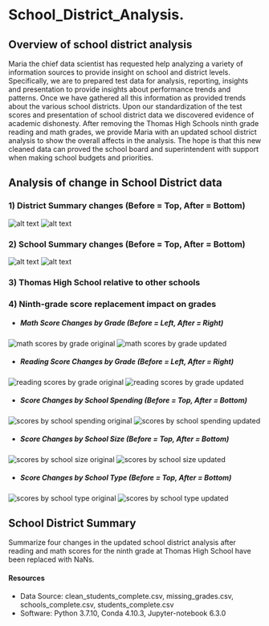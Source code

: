 # School_District_Analysis.


## Overview of school district analysis

Maria the chief data scientist has requested help analyzing a variety of information sources to provide insight on school and district levels. Specifically, we are to prepared test data for analysis, reporting, insights and presentation to provide insights about performance trends and patterns. Once we have gathered all this information as provided trends about the various school districts. Upon our standardization of the test scores and presentation of school district data we discovered evidence of academic dishonesty. After removing the Thomas High Schools ninth grade reading and math grades, we provide Maria with an updated school district analysis to show the overall affects in the analysis. The hope is that this new cleaned data can proved the school board and superintendent with support when making school budgets and priorities.


## Analysis of change in School District data

### 1) District Summary changes (Before = Top, After = Bottom)

![alt text](https://github.com/kwporras/Module_4_Challenge/blob/6741076209a62d8e73116299a4ed629ad8e1aaca/Challenge%204/Resources/district_summary_original.PNG)
![alt text](https://github.com/kwporras/Module_4_Challenge/blob/6741076209a62d8e73116299a4ed629ad8e1aaca/Challenge%204/Resources/district_summary_updated.PNG)
### 2) School Summary changes (Before = Top, After = Bottom)
![alt text](https://github.com/kwporras/Module_4_Challenge/blob/6741076209a62d8e73116299a4ed629ad8e1aaca/Challenge%204/Resources/school_summary_original.PNG)
![alt text](https://github.com/kwporras/Module_4_Challenge/blob/6741076209a62d8e73116299a4ed629ad8e1aaca/Challenge%204/Resources/school_summary_updated.PNG)
### 3) Thomas High School relative to other schools

### 4) Ninth-grade score replacement impact on grades

- ##### Math Score Changes by Grade (Before = Left, After = Right)
![math scores by grade original](https://github.com/kwporras/Module_4_Challenge/blob/6741076209a62d8e73116299a4ed629ad8e1aaca/Challenge%204/Resources/math_scores_by_grade_original.PNG)
![math scores by grade updated](https://github.com/kwporras/Module_4_Challenge/blob/6741076209a62d8e73116299a4ed629ad8e1aaca/Challenge%204/Resources/math_scores_by_grade_updated.PNG)

- ##### Reading Score Changes by Grade (Before = Left, After = Right)
![reading scores by grade original](https://github.com/kwporras/Module_4_Challenge/blob/6741076209a62d8e73116299a4ed629ad8e1aaca/Challenge%204/Resources/reading_scores_by_grade_original.PNG)
![reading scores by grade updated](https://github.com/kwporras/Module_4_Challenge/blob/6741076209a62d8e73116299a4ed629ad8e1aaca/Challenge%204/Resources/reading_scores_by_grade_updated.PNG)
  
- ##### Score Changes by School Spending (Before = Top, After = Bottom)
![scores by school spending original](https://github.com/kwporras/Module_4_Challenge/blob/6741076209a62d8e73116299a4ed629ad8e1aaca/Challenge%204/Resources/scores_by_school_spending_original.PNG)
![scores by school spending updated](https://github.com/kwporras/Module_4_Challenge/blob/6741076209a62d8e73116299a4ed629ad8e1aaca/Challenge%204/Resources/scores_by_school_spending_updated.PNG)
 
- ##### Score Changes by School Size (Before = Top, After = Bottom)
![scores by school size original](https://github.com/kwporras/Module_4_Challenge/blob/6741076209a62d8e73116299a4ed629ad8e1aaca/Challenge%204/Resources/scores_by_school_size_original.PNG)
![scores by school size updated](https://github.com/kwporras/Module_4_Challenge/blob/6741076209a62d8e73116299a4ed629ad8e1aaca/Challenge%204/Resources/scores_by_school_size_update.PNG)
 
- ##### Score Changes by School Type (Before = Top, After = Bottom)
![scores by school type original](https://github.com/kwporras/Module_4_Challenge/blob/6741076209a62d8e73116299a4ed629ad8e1aaca/Challenge%204/Resources/scores_by_school_type_original.PNG)
![scores by school type updated](https://github.com/kwporras/Module_4_Challenge/blob/6741076209a62d8e73116299a4ed629ad8e1aaca/Challenge%204/Resources/scores_by_school_type_update.PNG)


## School District Summary
Summarize four changes in the updated school district analysis after reading and math scores for the ninth grade at Thomas High School have been replaced with NaNs.




#### Resources
- Data Source: clean_students_complete.csv, missing_grades.csv, schools_complete.csv, students_complete.csv
- Software: Python 3.7.10, Conda 4.10.3, Jupyter-notebook 6.3.0




